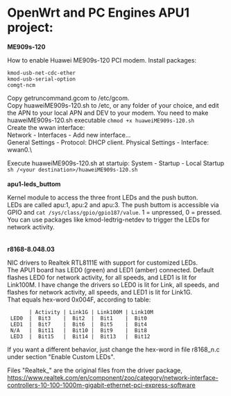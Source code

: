 # OpenWrt and PC Engines APU1 project:

**ME909s-120**

How to enable Huawei ME909s-120 PCI modem. Install packages:
```
kmod-usb-net-cdc-ether
kmod-usb-serial-option
comgt-ncm
```
Copy getruncommand.gcom to /etc/gcom.\
Copy huaweiME909s-120.sh to /etc, or any folder of your choice, and edit the APN to your local APN and DEV to your modem. You need to make huaweiME909s-120.sh executable `chmod +x huaweiME909s-120.sh`\
Create the wwan interface:\
Network - Interfaces - Add new interface...\
General Settings - Protocol: DHCP client. Physical Settings - Interface: wwan0.\

Execute huaweiME909s-120.sh at startuip:
System - Startup - Local Startup\
`sh /<your destination>/huaweiME909s-120.sh`
\
\
**apu1-leds_buttom**

Kernel module to access the three front LEDs and the push button.\
LEDs are called apu:1, apu:2 and apu:3. The push buttom is accessible via GPIO and `cat /sys/class/gpio/gpio187/value`. 1 = unpressed, 0 = pressed.\
You can use packages like kmod-ledtrig-netdev to trigger the LEDs for network activity.\
\
\
**r8168-8.048.03**

NIC drivers to Realtek RTL8111E with support for customized LEDs.\
The APU1 board has LED0 (green) and LED1 (amber) connected. Default flashes LED0 for network activity, for all speeds, and LED1 is lit for Link100M.
I have change the drivers so LED0 is lit for Link, all speeds, and flashes for network activity, all speeds, and LED1 is lit for Link1G.\
That equals hex-word 0x004F, according to table:
```
       | Activity | Link1G | Link100M | Link10M
 LED0  |  Bit3    |  Bit2  |  Bit1    |  Bit0
 LED1  |  Bit7    |  Bit6  |  Bit5    |  Bit4
 N/A   |  Bit11   |  Bit10 |  Bit9    |  Bit8
 LED3  |  Bit15   |  Bit14 |  Bit13   |  Bit12
```
If you want a different behavior, just change the hex-word in file r8168_n.c under section "Enable Custom LEDs".

Files "Realtek_" are the original files from the driver package, https://www.realtek.com/en/component/zoo/category/network-interface-controllers-10-100-1000m-gigabit-ethernet-pci-express-software
